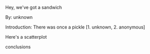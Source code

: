 Hey, we've got a sandwich

By: unknown

Introduction: There was once a pickle [1. unknown, 2. anonymous]

Here's a scatterplot

conclusions
